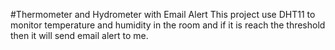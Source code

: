 #Thermometer and Hydrometer with Email Alert
This project use DHT11 to monitor temperature and humidity in the room and if it is reach the threshold then it will send email alert to me.
